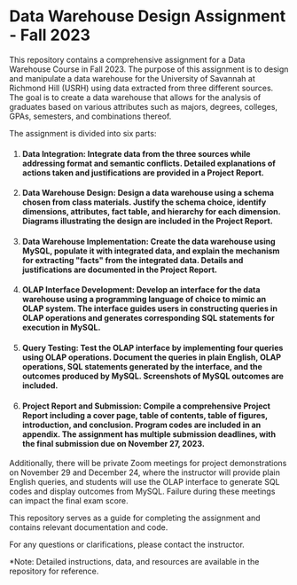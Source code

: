 # Data Warehouse Design Assignment - Fall 2023

This repository contains a comprehensive assignment for a Data Warehouse Course in Fall 2023. The purpose of this assignment is to design and manipulate a data warehouse for the University of Savannah at Richmond Hill (USRH) using data extracted from three different sources. The goal is to create a data warehouse that allows for the analysis of graduates based on various attributes such as majors, degrees, colleges, GPAs, semesters, and combinations thereof.

The assignment is divided into six parts:

1. #### **Data Integration:** Integrate data from the three sources while addressing format and semantic conflicts. Detailed explanations of actions taken and justifications are provided in a Project Report.

2. #### **Data Warehouse Design:** Design a data warehouse using a schema chosen from class materials. Justify the schema choice, identify dimensions, attributes, fact table, and hierarchy for each dimension. Diagrams illustrating the design are included in the Project Report.

3. #### **Data Warehouse Implementation:** Create the data warehouse using MySQL, populate it with integrated data, and explain the mechanism for extracting "facts" from the integrated data. Details and justifications are documented in the Project Report.

4. #### **OLAP Interface Development:** Develop an interface for the data warehouse using a programming language of choice to mimic an OLAP system. The interface guides users in constructing queries in OLAP operations and generates corresponding SQL statements for execution in MySQL.

5. #### **Query Testing:** Test the OLAP interface by implementing four queries using OLAP operations. Document the queries in plain English, OLAP operations, SQL statements generated by the interface, and the outcomes produced by MySQL. Screenshots of MySQL outcomes are included.

6. #### **Project Report and Submission:** Compile a comprehensive Project Report including a cover page, table of contents, table of figures, introduction, and conclusion. Program codes are included in an appendix. The assignment has multiple submission deadlines, with the final submission due on November 27, 2023.

Additionally, there will be private Zoom meetings for project demonstrations on November 29 and December 24, where the instructor will provide plain English queries, and students will use the OLAP interface to generate SQL codes and display outcomes from MySQL. Failure during these meetings can impact the final exam score.

This repository serves as a guide for completing the assignment and contains relevant documentation and code.

For any questions or clarifications, please contact the instructor.

*Note: Detailed instructions, data, and resources are available in the repository for reference.